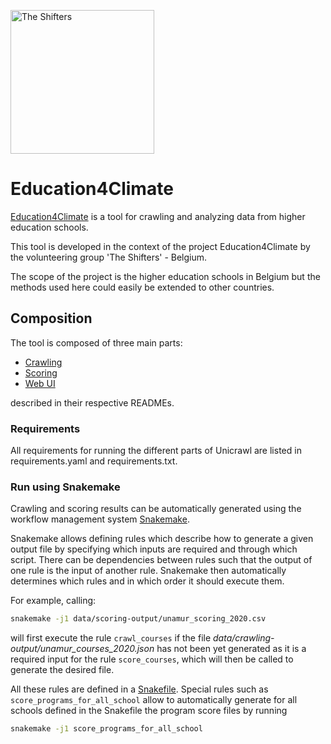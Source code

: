 <a href="https://theshiftproject.org/equipe/#benevoles"><img src="https://theshiftproject.org/wp-content/uploads/2017/10/SHIFTERS-TSP-L500PX-BLANC.png" alt="The Shifters" width="230px"></a>

# Education4Climate

[Education4Climate](https://education4climate.be/) is a tool for crawling and analyzing data from higher education schools.

This tool is developed in the context of the project Education4Climate by the volunteering
group 'The Shifters' - Belgium.

The scope of the project is the higher education schools in Belgium but the methods used here could easily be
extended to other countries.

## Composition

The tool is composed of three main parts:
- [Crawling](src/crawl/README.md)
- [Scoring](src/score/README.md)
- [Web UI](docs/README.md)

described in their respective READMEs.
  

### Requirements

All requirements for running the different parts of Unicrawl are listed in requirements.yaml
and requirements.txt.

### Run using Snakemake

Crawling and scoring results can be automatically generated using 
the workflow management system [Snakemake](https://snakemake.readthedocs.io/en/stable/index.html).

Snakemake allows defining rules which describe how to generate a given output file by specifying
which inputs are required and through which script. There can be dependencies between rules such that
the output of one rule is the input of another rule. Snakemake then automatically determines which rules
and in which order it should execute them.

For example, calling:

```bash
snakemake -j1 data/scoring-output/unamur_scoring_2020.csv
```

will first execute the rule ```crawl_courses``` if the file *data/crawling-output/unamur_courses_2020.json* has not been 
yet generated as it is a required input for the rule ```score_courses```, which will then be called to generate
the desired file.

All these rules are defined in a [Snakefile](Snakefile). Special rules such
as ```score_programs_for_all_school``` allow to automatically generate for all schools defined in the Snakefile
the program score files by running

```bash
snakemake -j1 score_programs_for_all_school
```
